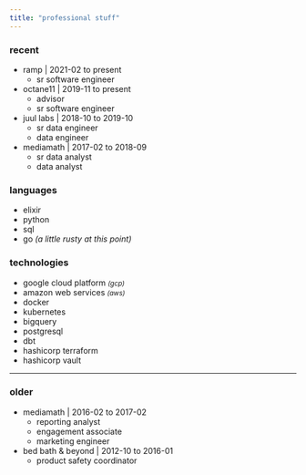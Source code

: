 ```yaml
---
title: "professional stuff"
---
```


### recent

- ramp | <date>2021-02 to present</date>
  - sr software engineer
- octane11 | <date>2019-11 to present</date>
  - advisor
  - sr software engineer
- juul labs | <date>2018-10 to 2019-10</date>
  - sr data engineer
  - data engineer
- mediamath | <date>2017-02 to 2018-09</date>
  - sr data analyst
  - data analyst

### languages

- elixir
- python
- sql
- go _(a little rusty at this point)_

### technologies

- google cloud platform <small>_(gcp)_</small>
- amazon web services <small>_(aws)_</small>
- docker
- kubernetes
- bigquery
- postgresql
- dbt
- hashicorp terraform
- hashicorp vault

---

### older

- mediamath | <date>2016-02 to 2017-02</date>
  - reporting analyst
  - engagement associate
  - marketing engineer
- bed bath & beyond | <date>2012-10 to 2016-01</date>
  - product safety coordinator
